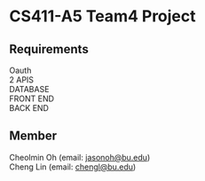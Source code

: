 # CS411-A5 Team4 Project
## Requirements
Oauth <br>
2 APIS <br>
DATABASE <br>
FRONT END <br>
BACK END <br>
## Member
Cheolmin Oh (email: jasonoh@bu.edu) <br>
Cheng Lin (email: chengl@bu.edu)
